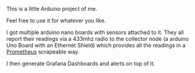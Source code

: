 This is a little Arduino project of me.

Feel free to use it for whatever you like.

I got multiple arduino nano boards with sensors attached to it. They all report their readings via a 433mhz radio to the collector node (a arduino Uno Board with an Ethernet Shield) which provides all the readings in a [Prometheus](https://prometheus.io) scrapeable way.

I then generate Grafana Dashboards and alerts on top of it.
